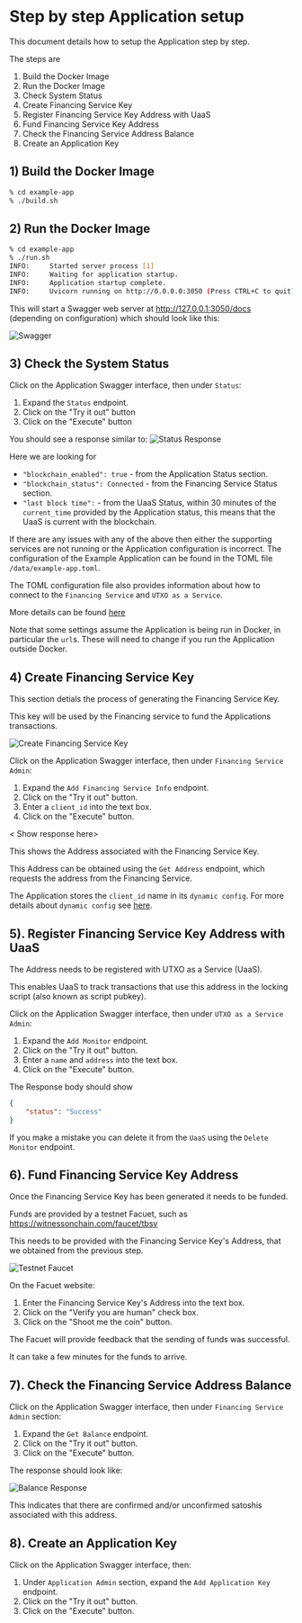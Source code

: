 # Step by step Application setup


This document details how to setup the Application step by step.

The steps are 

1. Build the Docker Image
2. Run the Docker Image
3. Check System Status
4. Create Financing Service Key
5. Register Financing Service Key Address with UaaS
6. Fund Financing Service Key Address
7. Check the Financing Service Address Balance
8. Create an Application Key


## 1) Build the Docker Image
``` bash
% cd example-app
% ./build.sh
```

## 2) Run the Docker Image
```bash
% cd example-app
% ./run.sh
INFO:     Started server process [1]
INFO:     Waiting for application startup.
INFO:     Application startup complete.
INFO:     Uvicorn running on http://0.0.0.0:3050 (Press CTRL+C to quit)
```

This will start a Swagger web server at http://127.0.0.1:3050/docs (depending on configuration) which should look like this:

![Swagger](../docs/diagrams/example-app.png)


## 3) Check the System Status

Click on the Application Swagger interface, then under `Status`:

1. Expand the `Status` endpoint.
2. Click on the "Try it out" button 
3. Click on the "Execute" button 

You should see a response similar to:
![Status Response](../docs/diagrams/status_response.png)


Here we are looking for 
* `"blockchain_enabled": true` - from the Application Status section.
* `"blockchain_status": Connected` - from the Financing Service Status section.
* `"last block time":` - from the UaaS Status, within 30 minutes of the `current_time` provided by the Application status, this means that the UaaS is current with the blockchain.


If there are any issues with any of the above then either the supporting services are not running or the Application configuration is incorrect.
The configuration of the Example Application can be found in the TOML file `/data/example-app.toml`. 

The TOML configuration file also provides information about how to connect to the `Financing Service` and `UTXO as a Service`.

More details can be found [here](../docs/Configuration.md)

Note that some settings assume the Application is being run in Docker, in particular the `url`s. 
These will need to change if you run the Application outside Docker.


## 4) Create Financing Service Key

This section detials the process of generating the Financing Service Key. 

This key will be used by the Financing service to fund the Applications transactions.

![Create Financing Service Key](diagrams/create_fs_key_sequence.png)


Click on the Application Swagger interface, then under `Financing Service Admin`:
1. Expand the `Add Financing Service Info` endpoint.
2. Click on the "Try it out" button.
3. Enter a `client_id` into the text box.
4. Click on the "Execute" button.

< Show response here>

This shows the Address associated with the Financing Service Key. 

This Address can be obtained using the `Get Address` endpoint, which requests the address from the Financing Service.

The Application stores the `client_id` name in its `dynamic config`.
For more details about `dynamic config` see [here](../docs/Configuration.md).


## 5). Register Financing Service Key Address with UaaS

The Address needs to be registered with UTXO as a Service (UaaS).

This enables UaaS to track transactions that use this address in the locking script (also known as script pubkey).

Click on the Application Swagger interface, then under `UTXO as a Service Admin`:
1. Expand the `Add Monitor` endpoint.
2. Click on the "Try it out" button.
3. Enter a `name` and `address` into the text box.
4. Click on the "Execute" button.

The Response body should show
```JSON
{
    "status": "Success"
}
```

If you make a mistake you can delete it from the `UaaS` using the `Delete Monitor` endpoint.

## 6). Fund Financing Service Key Address

Once the Financing Service Key has been generated it needs to be funded.

Funds are provided by a testnet Facuet, such as https://witnessonchain.com/faucet/tbsv

This needs to be provided with the Financing Service Key's Address, that we obtained from the previous step.

![Testnet Faucet](diagrams/testnet_faucet.png)


On the Facuet website:
1. Enter the Financing Service Key's Address into the text box.
2. Click on the "Verify you are human" check box.
3. Click on the "Shoot me the coin" button.

The Facuet will provide feedback that the sending of funds was successful.

It can take a few minutes for the funds to arrive.

## 7). Check the Financing Service Address Balance
Click on the Application Swagger interface, then under `Financing Service Admin` section:
1. Expand the `Get Balance` endpoint.
2. Click on the "Try it out" button.
3. Click on the "Execute" button.

The response should look like:

![Balance Response](diagrams/balance_response.png)

This indicates that there are confirmed and/or unconfirmed satoshis associated with this address.


## 8). Create an Application Key

Click on the Application Swagger interface, then:
1. Under `Application Admin` section, expand the `Add Application Key` endpoint.
2. Click on the "Try it out" button.
3. Click on the "Execute" button.

